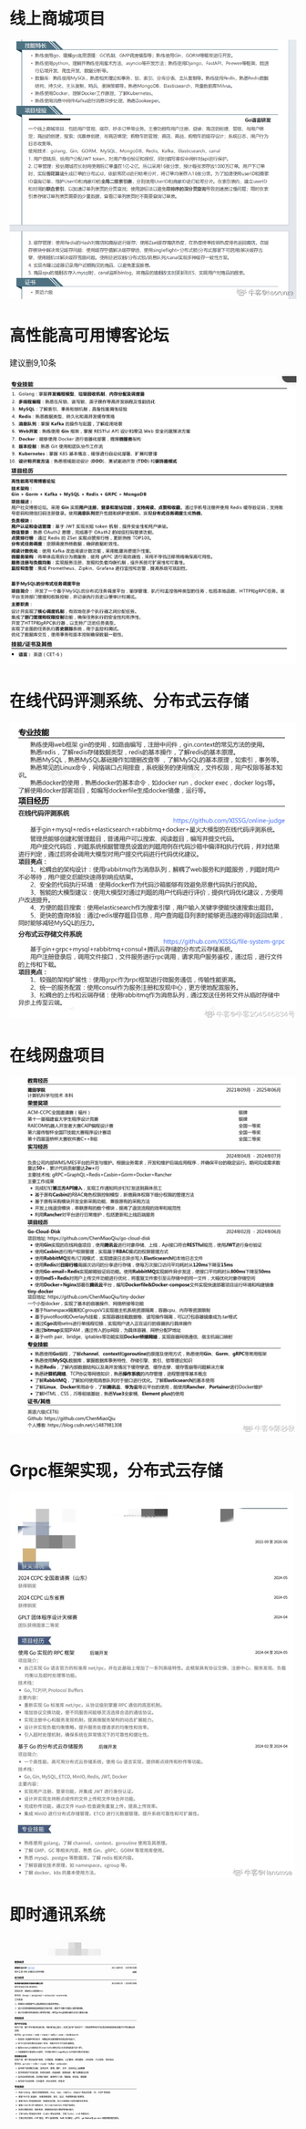 # 线上商城项目



![商城项目](assets/商城项目.png)

# 高性能高可用博客论坛

建议删9,10条

![博客论坛建议删9,10条](assets/博客论坛建议删9,10条.jpg)

# 在线代码评测系统、分布式云存储

![代码评测系统](assets/代码评测系统.png)

# 在线网盘项目

![img](assets/CA65DCB4EC4776026313F71DF616CE55.png)

# Grpc框架实现，分布式云存储

![img](assets/discuss_1717080855629.jpeg)

# 即时通讯系统

<img src="assets/discuss_1726047060134-17287946934821.jpeg" alt="img" style="zoom:33%;" />

